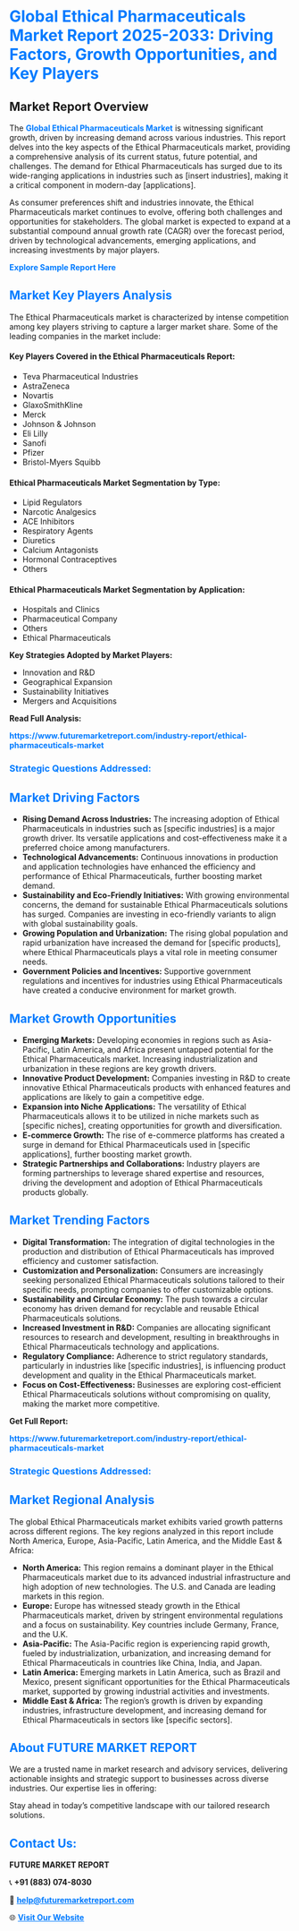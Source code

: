 <h1 style="color: #007BFF;">Global Ethical Pharmaceuticals Market Report 2025-2033: Driving Factors, Growth Opportunities, and Key Players</h1>

<section id="overview">
<h2>Market Report Overview</h2>
<p>The <a href="https://www.futuremarketreport.com/industry-report/ethical-pharmaceuticals-market" style="color: #007BFF; text-decoration: none;"><strong>Global Ethical Pharmaceuticals Market</strong></a> is witnessing significant growth, driven by increasing demand across various industries. This report delves into the key aspects of the Ethical Pharmaceuticals market, providing a comprehensive analysis of its current status, future potential, and challenges. The demand for Ethical Pharmaceuticals has surged due to its wide-ranging applications in industries such as [insert industries], making it a critical component in modern-day [applications].</p>
<p>As consumer preferences shift and industries innovate, the Ethical Pharmaceuticals market continues to evolve, offering both challenges and opportunities for stakeholders. The global market is expected to expand at a substantial compound annual growth rate (CAGR) over the forecast period, driven by technological advancements, emerging applications, and increasing investments by major players.</p>
</section>

<section id="overview">
<p><a href="https://www.futuremarketreport.com/request-sample/reportId=125721" style="color: #007BFF; text-decoration: none;"><strong>Explore Sample Report Here</strong></a></p>
</section>

<section id="key-players">
<h2 style="color: #007BFF;">Market Key Players Analysis</h2>
<p>The Ethical Pharmaceuticals market is characterized by intense competition among key players striving to capture a larger market share. Some of the leading companies in the market include:</p>
<h4>Key Players Covered in the Ethical Pharmaceuticals Report:</h4>
<ul><li>Teva Pharmaceutical Industries</li><li>AstraZeneca</li><li>Novartis</li><li>GlaxoSmithKline</li><li>Merck</li><li>Johnson &amp; Johnson</li><li>Eli Lilly</li><li>Sanofi</li><li>Pfizer</li><li>Bristol-Myers Squibb</li></ul>
<h4>Ethical Pharmaceuticals Market Segmentation by Type:</h4>
<ul><li>Lipid Regulators</li><li>Narcotic Analgesics</li><li>ACE Inhibitors</li><li>Respiratory Agents</li><li>Diuretics</li><li>Calcium Antagonists</li><li>Hormonal Contraceptives</li><li>Others</li></ul>

<h4>Ethical Pharmaceuticals Market Segmentation by Application:</h4>
<ul><li>Hospitals and Clinics</li><li>Pharmaceutical Company</li><li>Others</li><li>Ethical Pharmaceuticals</li></ul>
<p><strong>Key Strategies Adopted by Market Players:</strong></p>
<ul>
<li>Innovation and R&D</li>
<li>Geographical Expansion</li>
<li>Sustainability Initiatives</li>
<li>Mergers and Acquisitions</li>
</ul>
</section>

<section>
<p><strong>Read Full Analysis: </strong></p><a href="https://www.futuremarketreport.com/industry-report/ethical-pharmaceuticals-market" style="color: #007BFF; text-decoration: none;"><strong>https://www.futuremarketreport.com/industry-report/ethical-pharmaceuticals-market</strong></a>
<h3 style="color: #007BFF;">Strategic Questions Addressed:</h3>
</section>

<section id="driving-factors">
<h2 style="color: #007BFF;">Market Driving Factors</h2>
<ul>
<li><strong>Rising Demand Across Industries:</strong> The increasing adoption of Ethical Pharmaceuticals in industries such as [specific industries] is a major growth driver. Its versatile applications and cost-effectiveness make it a preferred choice among manufacturers.</li>
<li><strong>Technological Advancements:</strong> Continuous innovations in production and application technologies have enhanced the efficiency and performance of Ethical Pharmaceuticals, further boosting market demand.</li>
<li><strong>Sustainability and Eco-Friendly Initiatives:</strong> With growing environmental concerns, the demand for sustainable Ethical Pharmaceuticals solutions has surged. Companies are investing in eco-friendly variants to align with global sustainability goals.</li>
<li><strong>Growing Population and Urbanization:</strong> The rising global population and rapid urbanization have increased the demand for [specific products], where Ethical Pharmaceuticals plays a vital role in meeting consumer needs.</li>
<li><strong>Government Policies and Incentives:</strong> Supportive government regulations and incentives for industries using Ethical Pharmaceuticals have created a conducive environment for market growth.</li>
</ul>
</section>

<section id="growth-opportunities">
<h2 style="color: #007BFF;">Market Growth Opportunities</h2>
<ul>
<li><strong>Emerging Markets:</strong> Developing economies in regions such as Asia-Pacific, Latin America, and Africa present untapped potential for the Ethical Pharmaceuticals market. Increasing industrialization and urbanization in these regions are key growth drivers.</li>
<li><strong>Innovative Product Development:</strong> Companies investing in R&D to create innovative Ethical Pharmaceuticals products with enhanced features and applications are likely to gain a competitive edge.</li>
<li><strong>Expansion into Niche Applications:</strong> The versatility of Ethical Pharmaceuticals allows it to be utilized in niche markets such as [specific niches], creating opportunities for growth and diversification.</li>
<li><strong>E-commerce Growth:</strong> The rise of e-commerce platforms has created a surge in demand for Ethical Pharmaceuticals used in [specific applications], further boosting market growth.</li>
<li><strong>Strategic Partnerships and Collaborations:</strong> Industry players are forming partnerships to leverage shared expertise and resources, driving the development and adoption of Ethical Pharmaceuticals products globally.</li>
</ul>
</section>

<section id="trending-factors">
<h2 style="color: #007BFF;">Market Trending Factors</h2>
<ul>
<li><strong>Digital Transformation:</strong> The integration of digital technologies in the production and distribution of Ethical Pharmaceuticals has improved efficiency and customer satisfaction.</li>
<li><strong>Customization and Personalization:</strong> Consumers are increasingly seeking personalized Ethical Pharmaceuticals solutions tailored to their specific needs, prompting companies to offer customizable options.</li>
<li><strong>Sustainability and Circular Economy:</strong> The push towards a circular economy has driven demand for recyclable and reusable Ethical Pharmaceuticals solutions.</li>
<li><strong>Increased Investment in R&D:</strong> Companies are allocating significant resources to research and development, resulting in breakthroughs in Ethical Pharmaceuticals technology and applications.</li>
<li><strong>Regulatory Compliance:</strong> Adherence to strict regulatory standards, particularly in industries like [specific industries], is influencing product development and quality in the Ethical Pharmaceuticals market.</li>
<li><strong>Focus on Cost-Effectiveness:</strong> Businesses are exploring cost-efficient Ethical Pharmaceuticals solutions without compromising on quality, making the market more competitive.</li>
</ul>
</section>

<section>
<p><strong>Get Full Report: </strong></p><a href="https://www.futuremarketreport.com/industry-report/ethical-pharmaceuticals-market" style="color: #007BFF; text-decoration: none;"><strong>https://www.futuremarketreport.com/industry-report/ethical-pharmaceuticals-market</strong></a>
<h3 style="color: #007BFF;">Strategic Questions Addressed:</h3>
</section>


<section id="regional-analysis">
<h2 style="color: #007BFF;">Market Regional Analysis</h2>
<p>The global Ethical Pharmaceuticals market exhibits varied growth patterns across different regions. The key regions analyzed in this report include North America, Europe, Asia-Pacific, Latin America, and the Middle East & Africa:</p>
<ul>
<li><strong>North America:</strong> This region remains a dominant player in the Ethical Pharmaceuticals market due to its advanced industrial infrastructure and high adoption of new technologies. The U.S. and Canada are leading markets in this region.</li>
<li><strong>Europe:</strong> Europe has witnessed steady growth in the Ethical Pharmaceuticals market, driven by stringent environmental regulations and a focus on sustainability. Key countries include Germany, France, and the U.K.</li>
<li><strong>Asia-Pacific:</strong> The Asia-Pacific region is experiencing rapid growth, fueled by industrialization, urbanization, and increasing demand for Ethical Pharmaceuticals in countries like China, India, and Japan.</li>
<li><strong>Latin America:</strong> Emerging markets in Latin America, such as Brazil and Mexico, present significant opportunities for the Ethical Pharmaceuticals market, supported by growing industrial activities and investments.</li>
<li><strong>Middle East & Africa:</strong> The region’s growth is driven by expanding industries, infrastructure development, and increasing demand for Ethical Pharmaceuticals in sectors like [specific sectors].</li>
</ul>
</section>

<footer>
<h2 style="color: #007BFF;">About FUTURE MARKET REPORT</h2>
<p>We are a trusted name in market research and advisory services, delivering actionable insights and strategic support to businesses across diverse industries. Our expertise lies in offering:</p>

<p>Stay ahead in today’s competitive landscape with our tailored research solutions.</p>

<h2 style="color: #007BFF;">Contact Us:</h2>
<p><strong>FUTURE MARKET REPORT</strong></p>
<p>📞 <strong>+91 (883) 074-8030</strong></p>
<p>📧 <strong><a href="mailto:help@futuremarketreport.com" style="color: #007BFF;">help@futuremarketreport.com</a></strong></p>
<p>🌐 <strong><a href="https://www.futuremarketreport.com/" style="color: #007BFF;">Visit Our Website</a></strong></p>
</footer>